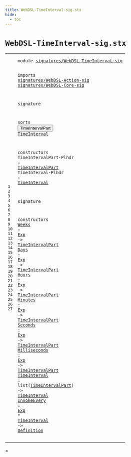 ```yaml
---
title: WebDSL-TimeInterval-sig.stx
hide:
  - toc
---
```


# `WebDSL-TimeInterval-sig.stx`



[pdmosses/webdsl-statix/webdslstatix/src-gen/statix/signatures/WebDSL-TimeInterval-sig.stx]: https://github.com/pdmosses/webdsl-statix/blob/master/webdslstatix/src-gen/statix/signatures/WebDSL-TimeInterval-sig.stx "The source file on GitHub"

<div class="stx"><table class="highlighttable"><tbody><tr><td class="linenos"><div class="linenodiv"><pre><span></span>1
2
3
4
5
6
7
8
9
10
11
12
13
14
15
16
17
18
19
20
21
22
23
24
25
26
27
</pre></div></td>
<td class="code"><pre><code><span class="keyword">module</span> <a href="../webdsl-statix-sig.stx/#signatures/WebDSL-TimeInterval-sig_25_3" id="signatures/WebDSL-TimeInterval-sig_1_8" title="Referenced at ../webdsl-statix-sig.stx line 25"><span class="token sort_Id">signatures/WebDSL-TimeInterval-sig</span></a>

<span class="keyword">imports</span>
  <a href="../WebDSL-Action-sig.stx/#signatures/WebDSL-Action-sig_1_8" id="signatures/WebDSL-Action-sig_4_3" title="Defined at ../WebDSL-Action-sig.stx line 1"><span class="token sort_Id">signatures/WebDSL-Action-sig</span></a>
  <a href="../WebDSL-Core-sig.stx/#signatures/WebDSL-Core-sig_1_8" id="signatures/WebDSL-Core-sig_5_3" title="Defined at ../WebDSL-Core-sig.stx line 1"><span class="token sort_Id">signatures/WebDSL-Core-sig</span></a>

<span class="keyword">signature</span>

  <span class="keyword">sorts</span>
    <span class="cons_SortDecl"><button class="modal-open" id="TimeIntervalPart_10_5" title="Multi-file references" data-urls="#TimeIntervalPart_14_30 line 14, 20, 21, 22, 23, 24, 25, 26; ../../../../trans/static-semantics/actions/functions.stx/#TimeIntervalPart_71_32 line 71"><span class="token sort_Id">TimeIntervalPart</span></button></span>
    <span class="cons_SortDecl"><a href="#TimeInterval_15_26" id="TimeInterval_11_5" title="Referenced at line 15, 26, 27"><span class="token sort_Id">TimeInterval</span></a></span>

  <span class="keyword">constructors</span>
    <span class="cons_OpDecl"><span id="TimeIntervalPart-Plhdr_14_5" title="Not referenced"><span class="token sort_Id">TimeIntervalPart-Plhdr</span></span> <span class="operator">:</span> <span class="cons_SimpleSort"><a href="#TimeIntervalPart_10_5" id="TimeIntervalPart_14_30" title="Defined at line 10"><span class="token sort_Id">TimeIntervalPart</span></a></span></span>
    <span class="cons_OpDecl"><span id="TimeInterval-Plhdr_15_5" title="Not referenced"><span class="token sort_Id">TimeInterval-Plhdr</span></span> <span class="operator">:</span> <span class="cons_SimpleSort"><a href="#TimeInterval_11_5" id="TimeInterval_15_26" title="Defined at line 11"><span class="token sort_Id">TimeInterval</span></a></span></span>

<span class="keyword">signature</span>

  <span class="keyword">constructors</span>
    <span class="cons_OpDecl"><a href="../../../../trans/static-semantics/actions/functions.stx/#Weeks_72_25" id="Weeks_20_5" title="Referenced at ../../../../trans/static-semantics/actions/functions.stx line 72"><span class="token sort_Id">Weeks</span></a> <span class="operator">:</span> <span class="cons_SimpleSort"><a href="../WebDSL-Action-sig.stx/#Exp_25_5" id="Exp_20_13" title="Defined at ../WebDSL-Action-sig.stx line 25"><span class="token sort_Id">Exp</span></a></span> <span class="operator">-&gt;</span> <span class="cons_SimpleSort"><a href="#TimeIntervalPart_10_5" id="TimeIntervalPart_20_20" title="Defined at line 10"><span class="token sort_Id">TimeIntervalPart</span></a></span></span>
    <span class="cons_OpDecl"><a href="../../../../trans/static-semantics/actions/functions.stx/#Days_73_25" id="Days_21_5" title="Referenced at ../../../../trans/static-semantics/actions/functions.stx line 73"><span class="token sort_Id">Days</span></a> <span class="operator">:</span> <span class="cons_SimpleSort"><a href="../WebDSL-Action-sig.stx/#Exp_25_5" id="Exp_21_12" title="Defined at ../WebDSL-Action-sig.stx line 25"><span class="token sort_Id">Exp</span></a></span> <span class="operator">-&gt;</span> <span class="cons_SimpleSort"><a href="#TimeIntervalPart_10_5" id="TimeIntervalPart_21_19" title="Defined at line 10"><span class="token sort_Id">TimeIntervalPart</span></a></span></span>
    <span class="cons_OpDecl"><a href="../../../../trans/static-semantics/actions/functions.stx/#Hours_74_25" id="Hours_22_5" title="Referenced at ../../../../trans/static-semantics/actions/functions.stx line 74"><span class="token sort_Id">Hours</span></a> <span class="operator">:</span> <span class="cons_SimpleSort"><a href="../WebDSL-Action-sig.stx/#Exp_25_5" id="Exp_22_13" title="Defined at ../WebDSL-Action-sig.stx line 25"><span class="token sort_Id">Exp</span></a></span> <span class="operator">-&gt;</span> <span class="cons_SimpleSort"><a href="#TimeIntervalPart_10_5" id="TimeIntervalPart_22_20" title="Defined at line 10"><span class="token sort_Id">TimeIntervalPart</span></a></span></span>
    <span class="cons_OpDecl"><a href="../../../../trans/static-semantics/actions/functions.stx/#Minutes_75_25" id="Minutes_23_5" title="Referenced at ../../../../trans/static-semantics/actions/functions.stx line 75"><span class="token sort_Id">Minutes</span></a> <span class="operator">:</span> <span class="cons_SimpleSort"><a href="../WebDSL-Action-sig.stx/#Exp_25_5" id="Exp_23_15" title="Defined at ../WebDSL-Action-sig.stx line 25"><span class="token sort_Id">Exp</span></a></span> <span class="operator">-&gt;</span> <span class="cons_SimpleSort"><a href="#TimeIntervalPart_10_5" id="TimeIntervalPart_23_22" title="Defined at line 10"><span class="token sort_Id">TimeIntervalPart</span></a></span></span>
    <span class="cons_OpDecl"><a href="../../../../trans/static-semantics/actions/functions.stx/#Seconds_76_25" id="Seconds_24_5" title="Referenced at ../../../../trans/static-semantics/actions/functions.stx line 76"><span class="token sort_Id">Seconds</span></a> <span class="operator">:</span> <span class="cons_SimpleSort"><a href="../WebDSL-Action-sig.stx/#Exp_25_5" id="Exp_24_15" title="Defined at ../WebDSL-Action-sig.stx line 25"><span class="token sort_Id">Exp</span></a></span> <span class="operator">-&gt;</span> <span class="cons_SimpleSort"><a href="#TimeIntervalPart_10_5" id="TimeIntervalPart_24_22" title="Defined at line 10"><span class="token sort_Id">TimeIntervalPart</span></a></span></span>
    <span class="cons_OpDecl"><a href="../../../../trans/static-semantics/actions/functions.stx/#Milliseconds_77_25" id="Milliseconds_25_5" title="Referenced at ../../../../trans/static-semantics/actions/functions.stx line 77"><span class="token sort_Id">Milliseconds</span></a> <span class="operator">:</span> <span class="cons_SimpleSort"><a href="../WebDSL-Action-sig.stx/#Exp_25_5" id="Exp_25_20" title="Defined at ../WebDSL-Action-sig.stx line 25"><span class="token sort_Id">Exp</span></a></span> <span class="operator">-&gt;</span> <span class="cons_SimpleSort"><a href="#TimeIntervalPart_10_5" id="TimeIntervalPart_25_27" title="Defined at line 10"><span class="token sort_Id">TimeIntervalPart</span></a></span></span>
    <span class="cons_OpDecl"><a href="../../../../trans/static-semantics/actions/functions.stx/#TimeInterval_66_29" id="TimeInterval_26_5" title="Referenced at ../../../../trans/static-semantics/actions/functions.stx line 66"><span class="token sort_Id">TimeInterval</span></a> <span class="operator">:</span> <span class="keyword">list</span><span class="operator">(</span><span class="cons_SimpleSort"><a href="#TimeIntervalPart_10_5" id="TimeIntervalPart_26_25" title="Defined at line 10"><span class="token sort_Id">TimeIntervalPart</span></a></span><span class="operator">)</span> <span class="operator">-&gt;</span> <span class="cons_SimpleSort"><a href="#TimeInterval_11_5" id="TimeInterval_26_46" title="Defined at line 11"><span class="token sort_Id">TimeInterval</span></a></span></span>
    <span class="cons_OpDecl"><a href="../../../../trans/static-semantics/actions/functions.stx/#InvokeEvery_66_12" id="InvokeEvery_27_5" title="Referenced at ../../../../trans/static-semantics/actions/functions.stx line 66"><span class="token sort_Id">InvokeEvery</span></a> <span class="operator">:</span> <span class="cons_SimpleSort"><a href="../WebDSL-Action-sig.stx/#Exp_25_5" id="Exp_27_19" title="Defined at ../WebDSL-Action-sig.stx line 25"><span class="token sort_Id">Exp</span></a></span> <span class="operator">*</span> <span class="cons_SimpleSort"><a href="#TimeInterval_11_5" id="TimeInterval_27_25" title="Defined at line 11"><span class="token sort_Id">TimeInterval</span></a></span> <span class="operator">-&gt;</span> <span class="cons_SimpleSort"><a href="../WebDSL-Core-sig.stx/#Definition_20_5" id="Definition_27_41" title="Defined at ../WebDSL-Core-sig.stx line 20"><span class="token sort_Id">Definition</span></a></span></span>
</code></pre></td></tr></tbody></table></div>

<div id="modal">
  <div id="modal-content">
    <span id="modal-close">&times;</span>
    <h2 id="modal-h2"></h2>
    <p  id="modal-p"></p>
    <ul id="modal-ul"></ul>
  </div>
</div>
